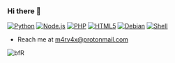 ### Hi there 👋

[![Python](https://img.shields.io/badge/Python-3776AB?style=for-the-badge&logo=python&logoColor=white)](link)
[![Node.js](https://img.shields.io/badge/Node.js-FCC624?style=for-the-badge&logo=node.js&logoColor=white)](link)
[![PHP](https://img.shields.io/badge/PHP-777BB4?style=for-the-badge&logo=php&logoColor=white)](link)
[![HTML5](https://img.shields.io/badge/HTML5-E34F26?style=for-the-badge&logo=html5&logoColor=white)](link)
[![Debian](https://img.shields.io/badge/Debian-A81D33?style=for-the-badge&logo=debian&logoColor=white)](link)
[![Shell](https://img.shields.io/badge/Shell_Script-121011?style=for-the-badge&logo=gnu-bash&logoColor=white)](link)

- Reach me at m4rv4x@protonmail.com

![bfR](https://github.com/m4rv4x/m4rv4x/assets/33978801/56487b0c-0e4c-474a-8f79-8cceb43becf3)
